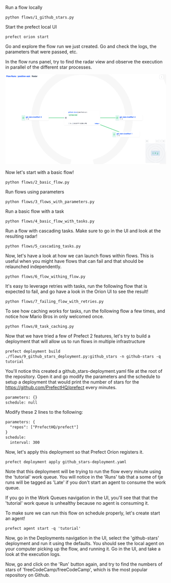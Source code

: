 Run a flow locally
```
python flows/1_github_stars.py
```

Start the prefect local UI
```
prefect orion start
```

Go and explore the flow run we just created. Go and check the logs, the parameters that were passed, etc.

In the flow runs panel, try to find the radar view and observe the execution in parallel of the different star processes.

![radar](assets/flow_runs_radar.png)

Now let's start with a basic flow!
```
python flows/2_basic_flow.py
```

Run flows using parameters

```
python flows/3_flows_with_parameters.py
```

Run a basic flow with a task

```
python flows/4_basic_flow_with_tasks.py
```

Run a flow with cascading tasks. Make sure to go in the UI and look at the resulting radar!

```
python flows/5_cascading_tasks.py
```

Now, let's have a look at how we can launch flows within flows. This is useful when you might have flows that can fail and that should be relaunched independently.

```
python flows/6_flow_withing_flow.py
```

It's easy to leverage retries with tasks, run the following flow that is expected to fail, and go have a look in the Orion UI to see the result!

```
python flows/7_failing_flow_with_retries.py
```

To see how caching works for tasks, run the following flow a few times, and notice how Mario Bros in only welcomed once.

```
python flows/8_task_caching.py
```

Now that we have tried a few of Prefect 2 features, let's try to build a deployment that will allow us to run flows in multiple infrastructure

```
prefect deployment build ./flows/9_github_stars_deployment.py:github_stars -n github-stars -q tutorial
```

You'll notice this created a github_stars-deployment.yaml file at the root of the repository. Open it and go modify the parameters and the schedule to setup a deployment that would print the number of stars for the https://github.com/PrefectHQ/prefect every minutes.

```
parameters: {}
schedule: null
```
 
Modify these 2 lines to the following:

```
parameters: {
  "repos": ["PrefectHQ/prefect"]
}
schedule:
  interval: 300
```

Now, let's apply this deployment so that Prefect Orion registers it.

```
prefect deployment apply github_stars-deployment.yaml
```

Note that this deployment will be trying to run the flow every minute using the 'tutorial' work queue. You will notice in the 'Runs' tab that a some of tje runs will be tagged as 'Late' if you don't start an agent to consume the work queue.

If you go in the Work Queues navigation in the UI, you'll see that that the 'tutorial' work queue is unhealthy because no agent is consuming it.

To make sure we can run this flow on schedule properly, let's create start an agent!

```
prefect agent start -q 'tutorial'
```

Now, go in the Deployments navigation in the UI, select the 'github-stars' deployment and run it using the defaults.
You should see the local agent on your computer picking up the flow, and running it. Go in the UI, and take a look at the execution logs.

Now, go and click on the 'Run' button again, and try to find the numbers of stars of 'freeCodeCamp/freeCodeCamp', which is the most popular repository on Github.


